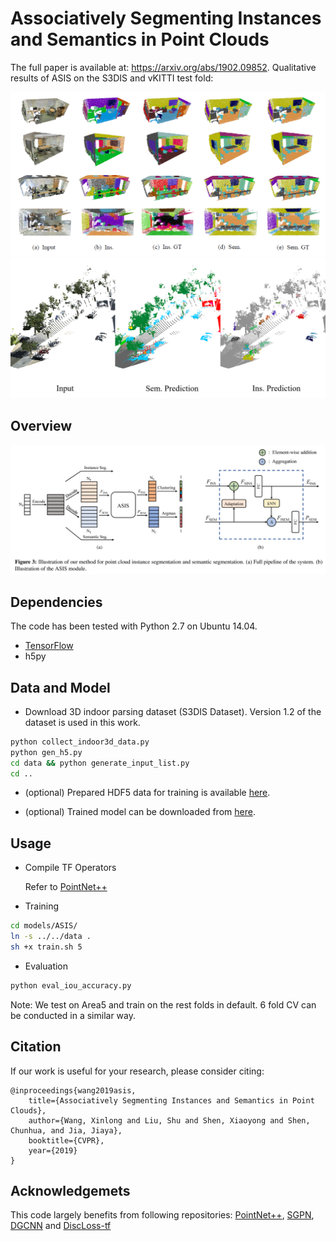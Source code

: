 # Associatively Segmenting Instances and Semantics in Point Clouds

The full paper is available at: https://arxiv.org/abs/1902.09852.
Qualitative results of ASIS on the S3DIS and vKITTI test fold:

![](misc/s3dis_asis.png)
![](misc/vkitti_asis.png)

## Overview
![](misc/fig.png)

## Dependencies

The code has been tested with Python 2.7 on Ubuntu 14.04.
*  [TensorFlow](https://www.tensorflow.org/)
*  h5py



## Data and Model

* Download 3D indoor parsing dataset (S3DIS Dataset). Version 1.2 of the dataset is used in this work.

``` bash
python collect_indoor3d_data.py
python gen_h5.py
cd data && python generate_input_list.py
cd ..
```

* (optional) Prepared HDF5 data for training is available [here]().

* (optional) Trained model can be downloaded from [here](https://drive.google.com/open?id=1UF2nfXdWTOa1iXXmD54_c09rM7pr-kMK).

## Usage

* Compile TF Operators

  Refer to [PointNet++](https://github.com/charlesq34/pointnet2)

* Training
``` bash
cd models/ASIS/
ln -s ../../data .
sh +x train.sh 5
```

* Evaluation
``` bash
python eval_iou_accuracy.py
```

Note: We test on Area5 and train on the rest folds in default. 6 fold CV can be conducted in a similar way.

## Citation
If our work is useful for your research, please consider citing:

	@inproceedings{wang2019asis,
		title={Associatively Segmenting Instances and Semantics in Point Clouds},
		author={Wang, Xinlong and Liu, Shu and Shen, Xiaoyong and Shen, Chunhua, and Jia, Jiaya},
		booktitle={CVPR},
		year={2019}
	}


## Acknowledgemets
This code largely benefits from following repositories:
[PointNet++](https://github.com/charlesq34/pointnet2),
[SGPN](https://github.com/laughtervv/SGPN),
[DGCNN](https://github.com/WangYueFt/dgcnn) and
[DiscLoss-tf](https://github.com/hq-jiang/instance-segmentation-with-discriminative-loss-tensorflow)
